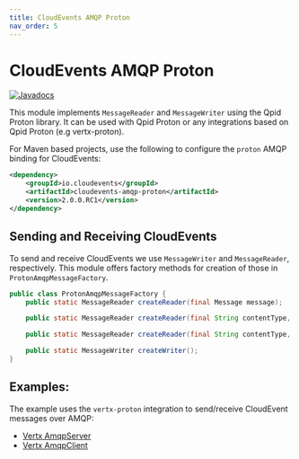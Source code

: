 ```yaml
---
title: CloudEvents AMQP Proton
nav_order: 5
---
```


# CloudEvents AMQP Proton

[![Javadocs](http://www.javadoc.io/badge/io.cloudevents/cloudevents-amqp-proton.svg?color=green)](http://www.javadoc.io/doc/io.cloudevents/cloudevents-amqp-proton)

This module implements `MessageReader` and `MessageWriter` using the Qpid Proton library. It can be used with Qpid
Proton or any integrations based on Qpid Proton (e.g vertx-proton).

For Maven based projects, use the following to configure the `proton` AMQP binding for CloudEvents:

```xml
<dependency>
    <groupId>io.cloudevents</groupId>
    <artifactId>cloudevents-amqp-proton</artifactId>
    <version>2.0.0.RC1</version>
</dependency>
```

## Sending and Receiving CloudEvents

To send and receive CloudEvents we use `MessageWriter` and `MessageReader`, respectively. This module offers factory
methods for creation of those in `ProtonAmqpMessageFactory`.

```java
public class ProtonAmqpMessageFactory {
    public static MessageReader createReader(final Message message);

    public static MessageReader createReader(final String contentType, final byte[] payload);

    public static MessageReader createReader(final String contentType, final ApplicationProperties props, final byte[] payload);

    public static MessageWriter createWriter();
}
```

## Examples:

The example uses the `vertx-proton` integration to send/receive CloudEvent messages over AMQP:

* [Vertx AmqpServer](https://github.com/cloudevents/sdk-java/tree/master/examples/amqp-proton/src/main/java/io/cloudevents/examples/amqp/vertx/AmqpServer.java)
* [Vertx AmqpClient](https://github.com/cloudevents/sdk-java/tree/master/examples/amqp-proton/src/main/java/io/cloudevents/examples/amqp/vertx/AmqpClient.java)
